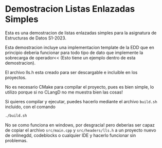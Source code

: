 # Demostracion Listas Enlazadas Simples

Esta es una demostracion de listas enlazadas simples para la asignatura de Estructuras de Datos S1-2023.

Esta demostracion incluye una implementacion template de la EDD que en principio deberia funcionar para todo tipo de dato que implemente la sobrecarga de operador<< (Esto tiene un ejemplo dentro de esta demostracion).

El archivo lls.h esta creado para ser descargable e incluible en los proyectos.

No es necesario CMake para compilar el proyecto, pues es bien simple, lo utilizo porque si no CLangD no me muestra bien las cosas!

Si quieres compilar y ejecutar, puedes hacerlo mediante el archivo `build.sh` incluido, con el comando

```bash
./build.sh
```

No se como funciona en windows, por desgracia! pero deberias ser capaz de copiar el archivo `src/main.cpp` y `src/headers/lls.h` a un proyecto nuevo de onlinegdd, codeblocks o cualquier IDE y hacerlo funcionar sin problemas.
